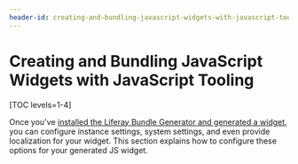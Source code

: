 ```yaml
---
header-id: creating-and-bundling-javascript-widgets-with-javascript-tooling
---
```


# Creating and Bundling JavaScript Widgets with JavaScript Tooling

[TOC levels=1-4]

Once you've 
[installed the Liferay Bundle Generator and generated a widget](/docs/7-2/reference/-/knowledge_base/r/installing-the-bundle-generator-and-generating-a-bundle), 
you can configure instance settings, system settings, and even provide 
localization for your widget. This section explains how to configure these 
options for your generated JS widget. 
